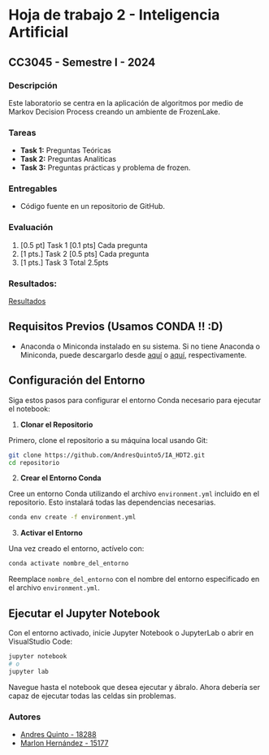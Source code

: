 
# Hoja de trabajo 2 - Inteligencia Artificial
## CC3045 - Semestre I - 2024

### Descripción
Este laboratorio se centra en la aplicación de algoritmos por medio de Markov Decision Process creando un ambiente de FrozenLake.

### Tareas
- **Task 1:** Preguntas Teóricas
- **Task 2:** Preguntas Analiticas
- **Task 3:** Preguntas prácticas y problema de frozen.

### Entregables
- Código fuente en un repositorio de GitHub.

### Evaluación
1. [0.5 pt] Task 1
    [0.1 pts] Cada pregunta
2. [1 pts.] Task 2
    [0.5 pts] Cada pregunta
3. [1 pts.] Task 3
Total 2.5pts

### Resultados:
[Resultados](https://github.com/AndresQuinto5/IA_HDT2/blob/main/HDT2.ipynb)

## Requisitos Previos (Usamos CONDA !! :D)

- Anaconda o Miniconda instalado en su sistema. Si no tiene Anaconda o Miniconda, puede descargarlo desde [aquí](https://www.anaconda.com/products/individual) o [aquí](https://docs.conda.io/en/latest/miniconda.html), respectivamente.

## Configuración del Entorno

Siga estos pasos para configurar el entorno Conda necesario para ejecutar el notebook:

1. **Clonar el Repositorio**

Primero, clone el repositorio a su máquina local usando Git:

```bash
git clone https://github.com/AndresQuinto5/IA_HDT2.git
cd repositorio
```

2. **Crear el Entorno Conda**

Cree un entorno Conda utilizando el archivo `environment.yml` incluido en el repositorio. Esto instalará todas las dependencias necesarias.

```bash
conda env create -f environment.yml
```

3. **Activar el Entorno**

Una vez creado el entorno, actívelo con:

```bash
conda activate nombre_del_entorno
```

Reemplace `nombre_del_entorno` con el nombre del entorno especificado en el archivo `environment.yml`.

## Ejecutar el Jupyter Notebook

Con el entorno activado, inicie Jupyter Notebook o JupyterLab o abrir en VisualStudio Code:

```bash
jupyter notebook
# o
jupyter lab
```

Navegue hasta el notebook que desea ejecutar y ábralo. Ahora debería ser capaz de ejecutar todas las celdas sin problemas.

### Autores
- [Andres Quinto - 18288](https://github.com/AndresQuinto5)
- [Marlon Hernández - 15177](https://github.com/ivanhez)
